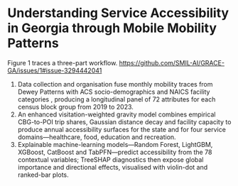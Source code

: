 # **Understanding Service Accessibility in Georgia through Mobile Mobility Patterns**

Figure 1 traces a three-part workflow. 
https://github.com/SMIL-AI/GRACE-GA/issues/1#issue-3294442041
1. Data collection and organisation fuse monthly mobility traces from Dewey Patterns with ACS socio-demographics and NAICS facility categories , producing a longitudinal panel of 72 attributes for each census block group from 2019 to 2023.
2. An enhanced visitation-weighted gravity model combines empirical CBG-to-POI trip shares, Gaussian distance decay and facility capacity to produce annual accessibility surfaces for the state and for four service domains—healthcare, food, education and recreation.
3. Explainable machine-learning models—Random Forest, LightGBM, XGBoost, CatBoost and TabPFN—predict accessibility from the 78 contextual variables; TreeSHAP diagnostics then expose global importance and directional effects, visualised with violin-dot and ranked-bar plots.


